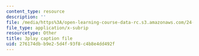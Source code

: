 ```yaml
---
content_type: resource
description: ''
file: /media/https%3A/open-learning-course-data-rc.s3.amazonaws.com/24-912-black-matters-introduction-to-black-studies-spring-2017/276174dbb9e25d4f93f8c4b8e4dd492f_RMONbz_0-Rk.vtt
file_type: application/x-subrip
resourcetype: Other
title: 3play caption file
uid: 276174db-b9e2-5d4f-93f8-c4b8e4dd492f
---
```

